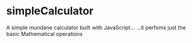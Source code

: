 # simpleCalculator
A simple mundane calculator built with JavaScript...
...it perfoms just the basic Mathematical operations
